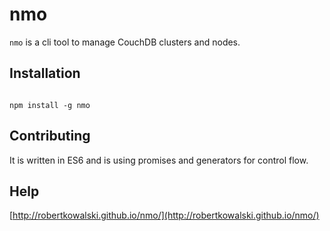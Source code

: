 # nmo

`nmo` is a cli tool to manage CouchDB clusters and nodes.

## Installation

```

npm install -g nmo
```

## Contributing

It is written in ES6 and is using promises and generators for control
flow.

## Help

[http://robertkowalski.github.io/nmo/](http://robertkowalski.github.io/nmo/)
